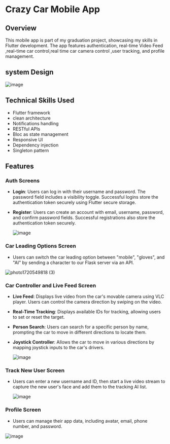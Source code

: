 # Crazy Car Mobile App

## Overview
This mobile app is part of my graduation project, showcasing my skills in Flutter development. The app features authentication, real-time Video Feed ,real-time car control,real time car camera control ,user tracking, and profile management.

## system Design

![image](https://github.com/user-attachments/assets/0856a510-7053-43ac-a699-0f7b104a71ce)

## Technical Skills Used
- Flutter framework
- clean architecture
- Notifications handling
- RESTful APIs
- Bloc as state management
- Responsive UI
- Dependency injection
- Singleton pattern

## Features

### Auth Screens
- **Login**: Users can log in with their username and password. The password field includes a visibility toggle. Successful logins store the authentication token securely using Flutter secure storage.
- **Register**: Users can create an account with email, username, password, and confirm password fields. Successful registrations also store the authentication token securely.

 
  ![image](https://github.com/user-attachments/assets/1dc47f48-44ee-4380-903c-083f7513703f)


### Car Leading Options Screen
- Users can switch the car leading option between "mobile", "gloves", and "AI" by sending a character to our Flask server via an API.

  
![photo1720549818 (3)](https://github.com/user-attachments/assets/26bd8ab5-a844-4b03-afbf-88038d75f0c9)

### Car Controller and Live Feed Screen
- **Live Feed**: Displays live video from the car's movable camera using VLC player. Users can control the camera direction by swiping on the video.
- **Real-Time Tracking**: Displays available IDs for tracking, allowing users to set or reset the target.
- **Person Search**: Users can search for a specific person by name, prompting the car to move in different directions to locate them.
- **Joystick Controller**: Allows the car to move in various directions by mapping joystick inputs to the car's drivers.


  ![image](https://github.com/user-attachments/assets/a7c4d8e1-87ee-4ccf-9f45-6deeaa9194e8)


### Track New User Screen
- Users can enter a new username and ID, then start a live video stream to capture the new user's face and add them to the tracking AI list.


  ![image](https://github.com/user-attachments/assets/d0deb0e7-1660-4416-b813-59e2b3e420ec)


### Profile Screen
- Users can manage their app data, including avatar, email, phone number, and password.


![image](https://github.com/user-attachments/assets/51db2156-d190-4303-ae92-05b6a6b6628a)
